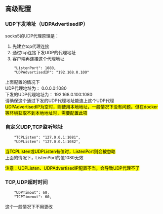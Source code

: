 ## 高级配置
### UDP下发地址（UDPAdvertisedIP）
socks5的UDP代理原理是：
1. 先建立tcp代理连接
2. 通过tcp连接下发UDP的代理地址<br>
3. 客户端再连接这个代理地址
```
    "ListenPort": 1080,
    "UDPAdvertisedIP": "192.168.0.100"
```
上面配置的情况下<br>
UDP代理地址为： 0.0.0.0:1080<br>
下发的UDP代理地址为： 192.168.0.100:1080<br>
请确保这个通过下发的UDP代理地址能连上这个UDP代理<br>
<mark>UDPAdvertisedIP为空时，则使用本地地址，一般情况下没有问题，但在docker等环境获取不到本地地址时，需要配置此项</mark>
### 自定义UDP,TCP监听地址
```
    "TCPListen": "127.0.0.1:1081",
    "UDPListen": "127.0.0.1:1082",
```
<mark>当TCPListen或UDPListen有值时，ListenPort则会被忽略</mark><br>
上面的情况下，ListenPort的值1080无效

<mark>注意：UDPListen、UDPAdvertisedIP配置不当，会导致UDP代理不了</mark>

### TCP,UDP超时时间
```
    "UDPTimout": 60,
    "TCPTimeout": 60,
```
这个一般情况下不用更改